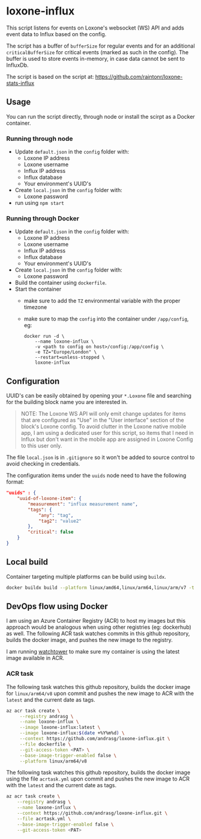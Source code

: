 # loxone-influx

This script listens for events on Loxone's websocket (WS) API and adds event data to Influx based on the config.

The script has a buffer of `bufferSize` for regular events and for an additional `criticalBufferSize` for critical events (marked as such in the config). The buffer is used to store events in-memory, in case data cannot be sent to InfluxDb.

The script is based on the script at: https://github.com/raintonr/loxone-stats-influx

## Usage

You can run the script directly, through node or install the scirpt as a Docker container.

### Running through node

- Update `default.json` in the `config` folder with:
  - Loxone IP address
  - Loxone username
  - Influx IP address
  - Influx database
  - Your environment's UUID's
- Create `local.json` in the `config` folder with:
  - Loxone password
- run using `npm start`

### Running through Docker

- Update `default.json` in the `config` folder with:
  - Loxone IP address
  - Loxone username
  - Influx IP address
  - Influx database
  - Your environment's UUID's
- Create `local.json` in the `config` folder with:
  - Loxone password
- Build the container using `dockerfile`.
- Start the container
  - make sure to add the `TZ` environmental variable with the proper timezone
  - make sure to map the `config` into the container under `/app/config`, eg:

    ```docker
    docker run -d \
        --name loxone-influx \
        -v <path to config on host>/config:/app/config \
        -e TZ="Europe/London" \
        --restart=unless-stopped \
        loxone-influx
    ```

## Configuration

UUID's can be easily obtained by opening your `*.Loxone` file and searching for the building block name you are interested in. 

>NOTE: The Loxone WS API will only emit change updates for items that are configured as "Use" in the "User interface" section of the block's Loxone config.
> To avoid clutter in the Loxone native mobile app, I am using a dedicated user for this script, so items that I need in Influx but don't want in the mobile app are assigned in Loxone Config to this user only.

The file `local.json` is in `.gitignore` so it won't be added to source control to avoid checking in credentials.

The configuration items under the `uuids` node need to have the following format:

```json
"uuids" : {
    "uuid-of-loxone-item": {
        "measurement": "influx measurement name",
        "tags": {
            "any": "tag",
            "tag2": "value2"
        },
        "critical": false
    }
}
```

## Local build

Container targeting multiple platforms can be build using `buildx`. 

```sh
docker buildx build --platform linux/amd64,linux/arm64,linux/arm/v7 -t <repo>/loxone-influx:latest -t <repo>/loxone-influx:$(date +"%Y%m%d") --push --no-cache .
```


## DevOps flow using Docker

I am using an Azure Container Registry (ACR) to host my images but this approach would be analogous when using other registries (eg: dockerhub) as well. The following ACR task watches commits in this github repository, builds the docker image, and pushes the new image to the registry.

I am running [watchtower](https://containrrr.github.io/watchtower/) to make sure my container is using the latest image available in ACR.

### ACR task

The following task watches this github repository, builds the docker image for `linux/arm64/v8` upon commit and pushes the new image to ACR with the `latest` and the current date as tags.

```sh
az acr task create \
     --registry andrasg \
     --name loxone-influx \
     --image loxone-influx:latest \
     --image loxone-influx:$(date +%Y%m%d) \
     --context https://github.com/andrasg/loxone-influx.git \
     --file dockerfile \
     --git-access-token <PAT> \
     --base-image-trigger-enabled false \
     --platform linux/arm64/v8
```

The following task watches this github repository, builds the docker image using the file `acrtask.yml` upon commit and pushes the new image to ACR with the `latest` and the current date as tags.

```sh
az acr task create \
    --registry andrasg \
    --name loxone-influx \
    --context https://github.com/andrasg/loxone-influx.git \
    --file acrtask.yml \
    --base-image-trigger-enabled false \
    --git-access-token <PAT>
```
